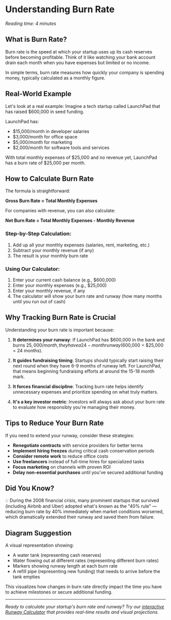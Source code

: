 # Understanding Burn Rate

*Reading time: 4 minutes*

## What is Burn Rate?

Burn rate is the speed at which your startup uses up its cash reserves before becoming profitable. Think of it like watching your bank account drain each month when you have expenses but limited or no income.

In simple terms, burn rate measures how quickly your company is spending money, typically calculated as a monthly figure.

## Real-World Example

Let's look at a real example: Imagine a tech startup called LaunchPad that has raised $600,000 in seed funding.

LaunchPad has:
- $15,000/month in developer salaries
- $3,000/month for office space
- $5,000/month for marketing
- $2,000/month for software tools and services

With total monthly expenses of $25,000 and no revenue yet, LaunchPad has a burn rate of $25,000 per month.

## How to Calculate Burn Rate

The formula is straightforward:

**Gross Burn Rate = Total Monthly Expenses**

For companies with revenue, you can also calculate:

**Net Burn Rate = Total Monthly Expenses - Monthly Revenue**

### Step-by-Step Calculation:

1. Add up all your monthly expenses (salaries, rent, marketing, etc.)
2. Subtract your monthly revenue (if any)
3. The result is your monthly burn rate

### Using Our Calculator:

1. Enter your current cash balance (e.g., $600,000)
2. Enter your monthly expenses (e.g., $25,000)
3. Enter your monthly revenue, if any
4. The calculator will show your burn rate and runway (how many months until you run out of cash)

## Why Tracking Burn Rate is Crucial

Understanding your burn rate is important because:

1. **It determines your runway**: If LaunchPad has $600,000 in the bank and burns $25,000/month, they have a 24-month runway ($600,000 ÷ $25,000 = 24 months).

2. **It guides fundraising timing**: Startups should typically start raising their next round when they have 6-9 months of runway left. For LaunchPad, that means beginning fundraising efforts at around the 15-18 month mark.

3. **It forces financial discipline**: Tracking burn rate helps identify unnecessary expenses and prioritize spending on what truly matters.

4. **It's a key investor metric**: Investors will always ask about your burn rate to evaluate how responsibly you're managing their money.

## Tips to Reduce Your Burn Rate

If you need to extend your runway, consider these strategies:

- **Renegotiate contracts** with service providers for better terms
- **Implement hiring freezes** during critical cash conservation periods
- **Consider remote work** to reduce office costs
- **Use freelancers** instead of full-time hires for specialized tasks
- **Focus marketing** on channels with proven ROI
- **Delay non-essential purchases** until you've secured additional funding

## Did You Know?

💡 During the 2008 financial crisis, many prominent startups that survived (including Airbnb and Uber) adopted what's known as the "40% rule" — reducing burn rate by 40% immediately when market conditions worsened, which dramatically extended their runway and saved them from failure.

## Diagram Suggestion

A visual representation showing:
- A water tank (representing cash reserves)
- Water flowing out at different rates (representing different burn rates)
- Markers showing runway length at each burn rate
- A refill pipe (representing new funding) that needs to arrive before the tank empties

This visualizes how changes in burn rate directly impact the time you have to achieve milestones or secure additional funding.

---

*Ready to calculate your startup's burn rate and runway? Try our [interactive Runway Calculator](/tools) that provides real-time results and visual projections.*